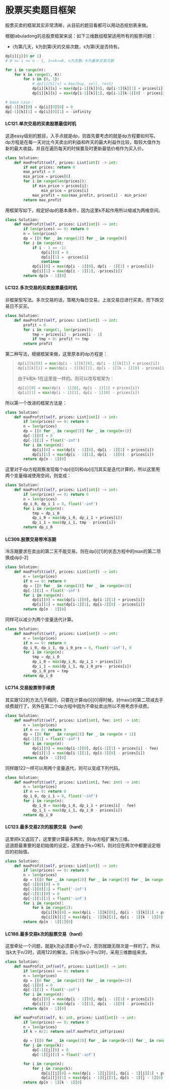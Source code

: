 # 股票买卖题目框架
股票买卖的框架其实非常清晰，从目前的题目看都可以用动态规划表来做。  

根据labuladong的总股票框架来说：如下三维数组框架适用所有的股票问题：
- i为第几天，k为到第i天的交易次数，s为第i天是否持有。
```python
dp[i][j][0 or 1]
# 0 <= i <= n - 1, 1<=k<=K, n为天数，K为最多交易次数

for i in range(n):
    for k in range(1, K):
        for s in {0, 1}:
            # dp[i][k][s] = max(buy, sell, rest)
            dp[i][k][s] = max(dp[i-1][k][0], dp[i-1][k][1] + prices[i]) # (rest或者sell)
            dp[i][k][s] = max(dp[i-1][k][1], dp[i-1][k-1][0] - prices[i]) # (rest或者buy)

# base case：
dp[-1][k][0] = dp[i][0][0] = 0
dp[-1][k][1] = dp[i][0][1] = -infinity
```

#### LC121.单次交易的买卖股票最佳时机
这道easy级别的题目，入手点就是dp，则首先要考虑的就是dp方程要如何写。  
dp方程是在每一天对比今天卖出的利益和昨天的最大利益作比较，取较大值作为新的最大收益。并且在遍历每天的时候要及时更新最低价格作为买入价。
```python
class Solution:
    def maxProfit(self, prices: List[int]) -> int:
        if not prices: return 0
        max_profit = 0
        min_price = prices[0]
        for i in range(len(prices)):
            if min_price > prices[i]:
                min_price = prices[i]
            max_profit = max(max_profit, prices[i] - min_price)
        return max_profit
```
用框架写如下，规定好dp的基本条件，因为这里k不起作用所以缩减为两维空间。
```python
class Solution:
    def maxProfit(self, prices: List[int]) -> int:
        if len(prices) == 0: return 0
        n = len(prices)
        dp = [[0 for _ in range(2)] for _ in range(n)]
        for i in range(n):
            if i - 1 == -1:
                dp[i][0] = 0
                dp[i][1] = -prices[i]
                continue
            dp[i][0] = max(dp[i - 1][0], dp[i - 1][1] + prices[i])
            dp[i][1] = max(dp[i - 1][1], -prices[i])
        return dp[n - 1][0]
```

#### LC122.多次交易的买卖股票最佳时机
非框架型写法。多次交易的话，策略为每日交易，上涨交易日进行买卖，而下跌交易日不买买。
```python
class Solution:
    def maxProfit(self, prices: List[int]) -> int:
        profit = 0
        for i in range(1, len(prices)):
            tmp = prices[i] - prices[i - 1]
            if tmp > 0: profit += tmp
        return profit
```
第二种写法，根据框架来做，这里原本的dp方程是：
> ```python
> dp[i][k][0] = max(dp[i - 1][k][0], dp[i - 1][k][1] + prices[i])
> dp[i][k][1] = max(dp[i - 1][k][1], dp[i - 1][k - 1][0] - prices[i])
> ```
> 由于k和k-1在这里是一样的。则可以改写框架为：
> ```python
> dp[i][0] = max(dp[i - 1][0], dp[i - 1][1] + prices[i])
> dp[i][1] = max(dp[i - 1][1], dp[i - 1][0] - prices[i])
> ```
所以第一个改进的框架方法是：
```python
class Solution:
    def maxProfit(self, prices: List[int]) -> int:
        if len(prices) == 0: return 0
        n = len(prices)
        dp = [[0 for _ in range(2)] for _ in range(n+1)]
        dp[-1][0] = 0
        dp[-1][1] = float('-inf')
        for i in range(n):
            dp[i][0] = max(dp[i - 1][0], dp[i - 1][1] + prices[i])
            dp[i][1] = max(dp[i - 1][1], dp[i - 1][0] - prices[i])
        return dp[n - 1][0]
```
这里对于dp方程观察发现每个dp[i][0]和dp[i][1]其实是迭代计算的，所以这里用两个变量缩减使用空间，则变成：
```python
class Solution:
    def maxProfit(self, prices: List[int]) -> int:
        if len(prices) == 0: return 0
        n = len(prices)
        dp_i_0, dp_i_1 = 0, float('-inf')
        for i in range(n):
            tmp = dp_i_0
            dp_i_0 = max(dp_i_0, dp_i_1 + prices[i])
            dp_i_1 = max(dp_i_1, tmp - prices[i])
        return dp_i_0
```

#### LC309.股票交易带冷冻期
冷冻期要求在卖出的第二天不能交易，则在dp[i][1]的状态方程中的max的第二项换成dp[i-2]
```python
class Solution:
    def maxProfit(self, prices: List[int]) -> int:
        n = len(prices)
        if n == 0: return 0
        dp = [[0 for _ in range(2)] for _ in range(n+2)]
        dp[-1][1] = float('-inf')
        for i in range(n):
            dp[i][0] = max(dp[i-1][0], dp[i-1][1] + prices[i])
            dp[i][1] = max(dp[i-1][1], dp[i-2][0] - prices[i]) 
        return dp[n - 1][0]
```
同样可以减少为两个变量迭代计算。
```python
class Solution:
    def maxProfit(self, prices: List[int]) -> int:
        n = len(prices)
        if n == 0: return 0
        dp_i_0, dp_i_1, dp_i_0_pre = 0, float('-inf'), 0
        for i in range(n):
            tmp = dp_i_0
            dp_i_0 = max(dp_i_0, dp_i_1 + prices[i])
            dp_i_1 = max(dp_i_1, dp_i_0_pre - prices[i])
            dp_i_0_pre = tmp
        return dp_i_0
```
#### LC714.交易股票带手续费
其实跟122的方法几乎相同，只要在计算dp[i][0]得时候，对max()的第二项减去手续费就行了。另外在第二个dp方程中因为不牵扯卖出所以不用考虑手续费。
```python
class Solution:
    def maxProfit(self, prices: List[int], fee: int) -> int:
        n = len(prices)
        if n == 0: return 0
        dp = [[0 for _ in range(2)] for _ in range(n + 1)]
        dp[-1][1] = float('-inf')
        for i in range(n):
            dp[i][0] = max(dp[i-1][0], dp[i-1][1] + prices[i] - fee)
            dp[i][1] = max(dp[i-1][1], dp[i-1][0] - prices[i])
        return dp[n - 1][0]
```
同样跟122一样可以用两个变量迭代，则可以变成下列代码。
```python
class Solution:
    def maxProfit(self, prices: List[int], fee: int) -> int:
        n = len(prices)
        if n == 0: return 0
        dp_i_0, dp_i_1 = 0, float('-inf')
        for i in range(n):
            dp_i_0 = max(dp_i_0, dp_i_1 + prices[i] - fee)
            dp_i_1 = max(dp_i_1, dp_i_0 - prices[i])
        return dp_i_0
```

#### LC123.最多交易2次的股票交易（hard）
这里把k又返回了，这里要计算最多两次，则dp方程扩展为三维。  
这道题最重要的是初始值的设定，这里由于k=0和1，则对应在两次中都要设定相应的初始值。
```python
class Solution:
    def maxProfit(self, prices: List[int]) -> int:
        if len(prices) == 0: return 0
        n = len(prices)
        dp = [[[0 for _ in range(2)] for _ in range(3)] for _ in range(n+1)]
        dp[-1][0][0] = 0
        dp[-1][0][1] = float('-inf')
        dp[-1][1][0] = 0
        dp[-1][1][1] = float('-inf')
        for i in range(n):
            for k in range(2):
                dp[i][k][0] = max(dp[i - 1][k][0], dp[i - 1][k][1] + prices[i])
                dp[i][k][1] = max(dp[i - 1][k][1], dp[i - 1][k - 1][0] - prices[i])
        return dp[n - 1][1][0]
```

#### LC188.最多交易k次的股票交易（hard）
这里牵扯一个问题，就是k次必须要小于n/2，否则就跟无限次是一样的了。所以当k大于n/2时，调用122的解法，只有当k小于n/2时，采用三维数组来求。
```python
class Solution:
    def maxProfit_inf(self, prices: List[int]) -> int:
        if len(prices) == 0: return 0
        n = len(prices)
        dp = [[0 for _ in range(2)] for _ in range(n+1)]
        dp[-1][0] = 0
        dp[-1][1] = float('-inf')
        for i in range(n):
            dp[i][0] = max(dp[i - 1][0], dp[i - 1][1] + prices[i])
            dp[i][1] = max(dp[i - 1][1], dp[i - 1][0] - prices[i])
        return dp[n - 1][0]

    def maxProfit(self, k: int, prices: List[int]) -> int:
        if len(prices) == 0: return 0
        n = len(prices)
        if k > n/2: return self.maxProfit_inf(prices)

        dp = [[[0 for _ in range(2)] for _ in range(k+1)] for _ in range(n+1)]
        for j in range(k):
            dp[-1][j][0] = 0
            dp[-1][j][1] = float('-inf')

        for i in range(n):
            for j in range(k):
                dp[i][j][0] = max(dp[i - 1][j][0], dp[i - 1][j][1] + prices[i])
                dp[i][j][1] = max(dp[i - 1][j][1], dp[i - 1][j - 1][0] - prices[i])
        return dp[n - 1][k - 1][0]
```
